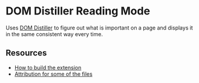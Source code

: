 # DOM Distiller Reading Mode
Uses [DOM Distiller](https://github.com/chromium/dom-distiller) to figure out what is important on a page and displays it in the same consistent way every time.

## Resources
* [How to build the extension](BUILDING.md)
* [Attribution for some of the files](webstore/description.txt)
